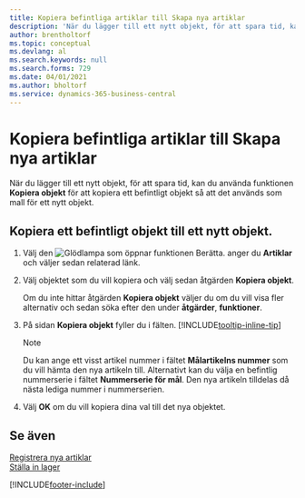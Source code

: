 ```yaml
---
title: Kopiera befintliga artiklar till Skapa nya artiklar
description: 'När du lägger till ett nytt objekt, för att spara tid, kan du använda funktionen Kopiera objekt för att kopiera ett befintligt objekt så att det används som mall för ett nytt objekt.'
author: brentholtorf
ms.topic: conceptual
ms.devlang: al
ms.search.keywords: null
ms.search.forms: 729
ms.date: 04/01/2021
ms.author: bholtorf
ms.service: dynamics-365-business-central
---
```

# Kopiera befintliga artiklar till Skapa nya artiklar

När du lägger till ett nytt objekt, för att spara tid, kan du använda funktionen **Kopiera objekt** för att kopiera ett befintligt objekt så att det används som mall för ett nytt objekt.  

## Kopiera ett befintligt objekt till ett nytt objekt.

1. Välj den ![Glödlampa som öppnar funktionen Berätta.](media/ui-search/search_small.png "Berätta vad du vill göra") anger du **Artiklar** och väljer sedan relaterad länk.  
2. Välj objektet som du vill kopiera och välj sedan åtgärden **Kopiera objekt**.  

    Om du inte hittar åtgärden **Kopiera objekt** väljer du om du vill visa fler alternativ och sedan söka efter den under **åtgärder**, **funktioner**.  

3. På sidan **Kopiera objekt** fyller du i fälten. [!INCLUDE[tooltip-inline-tip](includes/tooltip-inline-tip_md.md)]

    > [!NOTE]  
    > Du kan ange ett visst artikel nummer i fältet **Målartikelns nummer** som du vill hämta den nya artikeln till. Alternativt kan du välja en befintlig nummerserie i fältet **Nummerserie för mål**. Den nya artikeln tilldelas då nästa lediga nummer i nummerserien.  

4. Välj **OK** om du vill kopiera dina val till det nya objektet.  

## Se även

[Registrera nya artiklar](inventory-how-register-new-items.md)  
[Ställa in lager](inventory-setup-inventory.md)  


[!INCLUDE[footer-include](includes/footer-banner.md)]